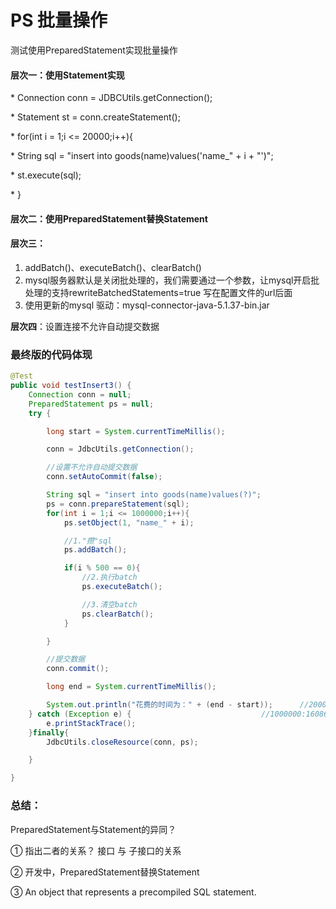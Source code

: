 # PS 批量操作

测试使用PreparedStatement实现批量操作

#### **层次一**：使用Statement实现

 \* Connection conn = JDBCUtils.getConnection();

 \* Statement st = conn.createStatement();

 \* for(int i = 1;i <= 20000;i++){

 \*         String sql = "insert into goods(name)values('name_" + i + "')";

 \*         st.execute(sql);

 \* }

#### **层次二**：使用PreparedStatement替换Statement

#### **层次三**：

1.  addBatch()、executeBatch()、clearBatch()
2.  mysql服务器默认是关闭批处理的，我们需要通过一个参数，让mysql开启批处理的支持rewriteBatchedStatements=true 写在配置文件的url后面
3.  使用更新的mysql 驱动：mysql-connector-java-5.1.37-bin.jar

**层次四**：设置连接不允许自动提交数据

### 最终版的代码体现

```java
@Test
public void testInsert3() {
    Connection conn = null;
    PreparedStatement ps = null;
    try {

        long start = System.currentTimeMillis();

        conn = JdbcUtils.getConnection();

        //设置不允许自动提交数据
        conn.setAutoCommit(false);

        String sql = "insert into goods(name)values(?)";
        ps = conn.prepareStatement(sql);
        for(int i = 1;i <= 1000000;i++){
            ps.setObject(1, "name_" + i);

            //1."攒"sql
            ps.addBatch();

            if(i % 500 == 0){
                //2.执行batch
                ps.executeBatch();

                //3.清空batch
                ps.clearBatch();
            }

        }

        //提交数据
        conn.commit();

        long end = System.currentTimeMillis();

        System.out.println("花费的时间为：" + (end - start));      //20000:83065 -- 565
    } catch (Exception e) {                             //1000000:16086 -- 5114
        e.printStackTrace();
    }finally{
        JdbcUtils.closeResource(conn, ps);

    }

}
```

### 总结：

PreparedStatement与Statement的异同？

① 指出二者的关系？ 接口 与 子接口的关系

② 开发中，PreparedStatement替换Statement

③ An object that represents a precompiled SQL statement. 